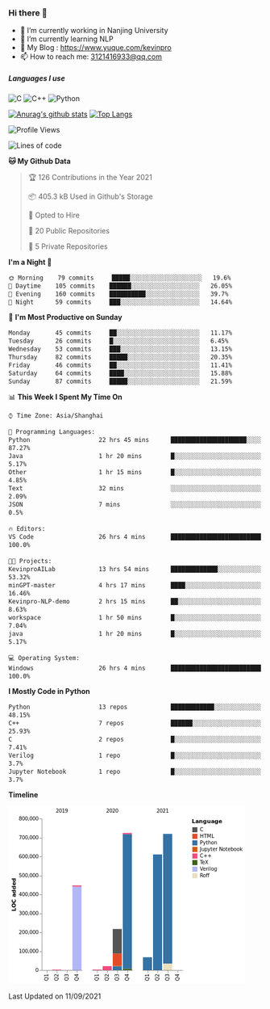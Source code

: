 ### Hi there 👋

- 🔭 I’m currently working in Nanjing University
- 🌱 I’m currently learning NLP
- 👯 My Blog : https://www.yuque.com/kevinpro
- 📫 How to reach me: 3121416933@qq.com

##### Languages I use
![C](https://img.shields.io/badge/-C-000000?style=flat&logo=c)
![C++](https://img.shields.io/badge/-C++-000000?style=flat&logo=c%2B%2B)
![Python](https://img.shields.io/badge/-Python-000000?style=flat&logo=python)

[![Anurag's github stats](https://github-readme-stats.vercel.app/api?username=Ricardokevins)](https://github.com/anuraghazra/github-readme-stats)
[![Top Langs](https://github-readme-stats.vercel.app/api/top-langs/?username=Ricardokevins)](https://github.com/anuraghazra/github-readme-stats)

<!--START_SECTION:waka-->
![Profile Views](http://img.shields.io/badge/Profile%20Views-0-blue)

![Lines of code](https://img.shields.io/badge/From%20Hello%20World%20I%27ve%20Written-2.8%20million%20lines%20of%20code-blue)

**🐱 My Github Data** 

> 🏆 126 Contributions in the Year 2021
 > 
> 📦 405.3 kB Used in Github's Storage 
 > 
> 💼 Opted to Hire
 > 
> 📜 20 Public Repositories 
 > 
> 🔑 5 Private Repositories  
 > 
**I'm a Night 🦉** 

```text
🌞 Morning    79 commits     █████░░░░░░░░░░░░░░░░░░░░   19.6% 
🌆 Daytime    105 commits    ██████░░░░░░░░░░░░░░░░░░░   26.05% 
🌃 Evening    160 commits    ██████████░░░░░░░░░░░░░░░   39.7% 
🌙 Night      59 commits     ███░░░░░░░░░░░░░░░░░░░░░░   14.64%

```
📅 **I'm Most Productive on Sunday** 

```text
Monday       45 commits     ██░░░░░░░░░░░░░░░░░░░░░░░   11.17% 
Tuesday      26 commits     █░░░░░░░░░░░░░░░░░░░░░░░░   6.45% 
Wednesday    53 commits     ███░░░░░░░░░░░░░░░░░░░░░░   13.15% 
Thursday     82 commits     █████░░░░░░░░░░░░░░░░░░░░   20.35% 
Friday       46 commits     ██░░░░░░░░░░░░░░░░░░░░░░░   11.41% 
Saturday     64 commits     ████░░░░░░░░░░░░░░░░░░░░░   15.88% 
Sunday       87 commits     █████░░░░░░░░░░░░░░░░░░░░   21.59%

```


📊 **This Week I Spent My Time On** 

```text
⌚︎ Time Zone: Asia/Shanghai

💬 Programming Languages: 
Python                   22 hrs 45 mins      █████████████████████░░░░   87.27% 
Java                     1 hr 20 mins        █░░░░░░░░░░░░░░░░░░░░░░░░   5.17% 
Other                    1 hr 15 mins        █░░░░░░░░░░░░░░░░░░░░░░░░   4.85% 
Text                     32 mins             ░░░░░░░░░░░░░░░░░░░░░░░░░   2.09% 
JSON                     7 mins              ░░░░░░░░░░░░░░░░░░░░░░░░░   0.5%

🔥 Editors: 
VS Code                  26 hrs 4 mins       █████████████████████████   100.0%

🐱‍💻 Projects: 
KevinproAILab            13 hrs 54 mins      █████████████░░░░░░░░░░░░   53.32% 
minGPT-master            4 hrs 17 mins       ████░░░░░░░░░░░░░░░░░░░░░   16.46% 
Kevinpro-NLP-demo        2 hrs 15 mins       ██░░░░░░░░░░░░░░░░░░░░░░░   8.63% 
workspace                1 hr 50 mins        █░░░░░░░░░░░░░░░░░░░░░░░░   7.04% 
java                     1 hr 20 mins        █░░░░░░░░░░░░░░░░░░░░░░░░   5.17%

💻 Operating System: 
Windows                  26 hrs 4 mins       █████████████████████████   100.0%

```

**I Mostly Code in Python** 

```text
Python                   13 repos            ████████████░░░░░░░░░░░░░   48.15% 
C++                      7 repos             ██████░░░░░░░░░░░░░░░░░░░   25.93% 
C                        2 repos             █░░░░░░░░░░░░░░░░░░░░░░░░   7.41% 
Verilog                  1 repo              █░░░░░░░░░░░░░░░░░░░░░░░░   3.7% 
Jupyter Notebook         1 repo              █░░░░░░░░░░░░░░░░░░░░░░░░   3.7%

```


**Timeline**

![Chart not found](https://raw.githubusercontent.com/Ricardokevins/Ricardokevins/master/charts/bar_graph.png) 


 Last Updated on 11/09/2021
<!--END_SECTION:waka-->
